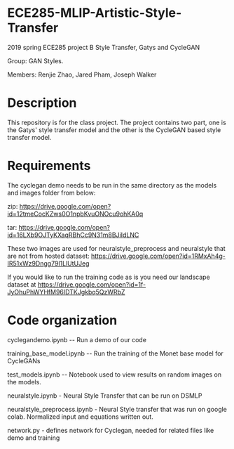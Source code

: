 # ECE285-MLIP-Artistic-Style-Transfer
2019 spring ECE285 project B Style Transfer, Gatys and CycleGAN

Group: GAN Styles.

Members: Renjie Zhao, Jared Pham, Joseph Walker


Description
===========
This repository is for the class project. The project contains two part, one is the Gatys' style transfer model and the other is the CycleGAN based style transfer model.


Requirements
============
The cyclegan demo needs to be run in the same directory as the models and images folder from below:

zip: https://drive.google.com/open?id=12tmeCocKZws0O1npbKvuONOcu9ohKA0q

tar: https://drive.google.com/open?id=16LXb9OJTyKXaqRBhCc9N31m8BJiIdLNC

These two images are used for neuralstyle_preprocess and neuralstyle that are not from hosted dataset:
https://drive.google.com/open?id=1RMxAh4g-IR51xWz9Dngg79l1LlUtUJeg

If you would like to run the training code as is you need our landscape dataset at 
https://drive.google.com/open?id=1f-JyOhuPhWYHfM96IDTKJgkbq5QzWRbZ

Code organization
=================
cyclegandemo.ipynb -- Run a demo of our code 

training_base_model.ipynb -- Run the training of the Monet base model for CycleGANs

test_models.ipynb -- Notebook used to view results on random images on the models. 

neuralstyle.ipynb - Neural Style Transfer that can be run on DSMLP

neuralstyle_preprocess.ipynb - Neural Style transfer that was run on google colab. Normalized input and equations written out.

network.py - defines network for Cyclegan, needed for related files like demo and training
